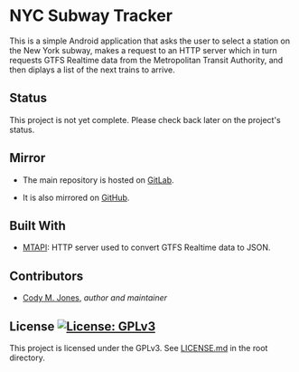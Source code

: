# NYC Subway Tracker

This is a simple Android application that asks the user to select a station on
the New York subway, makes a request to an HTTP server which in turn requests
GTFS Realtime data from the Metropolitan Transit Authority, and then diplays a
list of the next trains to arrive.

## Status

This project is not yet complete. Please check back later on the project's
status.

## Mirror

* The main repository is hosted on [GitLab](https://gitlab.com/cmjones/nyc-subway-tracker).

* It is also mirrored on [GitHub](https://github.com/jones-cody/nyc-subway-tracker/).

## Built With

* [MTAPI](https://github.com/jonthornton/MTAPI/): HTTP server used to convert GTFS Realtime data to JSON.

## Contributors

* [Cody M. Jones](https://gitlab.com/cmjones), *author and maintainer*

## License [![License: GPLv3](https://img.shields.io/badge/License-GPLv3-blue.svg)](https://www.gnu.org/licenses/gpl-3.0)

This project is licensed under the GPLv3. See [LICENSE.md](https://gitlab.com/cmjones/nyc-subway-tracker/blob/mater/LICENSE.md/) in the root directory.
